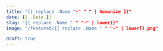 ```yaml
---
title: "{{ replace .Name "-" " " | humanize }}"
date: {{ .Date }}
slug: "{{ replace .Name " " "-" | lower}}"
image: "/featured/{{ replace .Name " " "-" | lower}}.png"

draft: true
---
```


